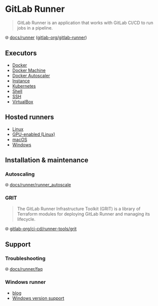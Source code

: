 # GitLab Runner

> GitLab Runner is an application that works with GitLab CI/CD to run jobs in a pipeline.

🌐 [docs/runner](https://docs.gitlab.com/runner/) ([gitlab-org/gitlab-runner](https://gitlab.com/gitlab-org/gitlab-runner))

## Executors

* [Docker](https://docs.gitlab.com/runner/executors/docker/)
* [Docker Machine](https://docs.gitlab.com/runner/executors/docker_machine/)
* [Docker Autoscaler](https://docs.gitlab.com/runner/executors/docker_autoscaler/)
* [Instance](https://docs.gitlab.com/runner/executors/instance/)
* [Kubernetes](https://docs.gitlab.com/runner/executors/kubernetes/index/)
* [Shell](https://docs.gitlab.com/runner/executors/shell/)
* [SSH](https://docs.gitlab.com/runner/executors/ssh/)
* [VirtualBox](https://docs.gitlab.com/runner/executors/virtualbox/)

## Hosted runners

* [Linux](https://docs.gitlab.com/ci/runners/hosted_runners/linux/)
* [GPU-enabled (Linux)](https://docs.gitlab.com/ci/runners/hosted_runners/gpu_enabled/)
* [macOS](https://docs.gitlab.com/ci/runners/hosted_runners/macos/)
* [Windows](https://docs.gitlab.com/ci/runners/hosted_runners/windows/)

## Installation & maintenance

### Autoscaling

🌐 [docs/runner/runner_autoscale](https://docs.gitlab.com/runner/runner_autoscale/)

### GRIT

> The GitLab Runner Infrastructure Toolkit (GRIT) is a library of Terraform modules for deploying GitLab Runner and managing its lifecycle.

🌐 [gitlab-org/ci-cd/runner-tools/grit](https://gitlab.com/gitlab-org/ci-cd/runner-tools/grit)

## Support

### Troubleshooting

🌐 [docs/runner/faq](https://docs.gitlab.com/runner/faq/index/)

### Windows runner

* [blog](https://about.gitlab.com/blog/2020/01/21/windows-shared-runner-beta/)
* [Windows version support](https://docs.gitlab.com/runner/install/support-policy/#windows-version-support)
